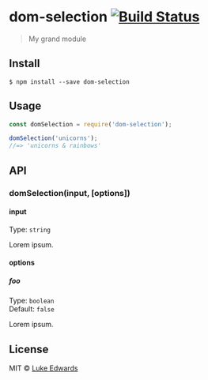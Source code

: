 # dom-selection [![Build Status](https://travis-ci.org/lukeed/dom-selection.svg?branch=master)](https://travis-ci.org/lukeed/dom-selection)

> My grand module


## Install

```
$ npm install --save dom-selection
```


## Usage

```js
const domSelection = require('dom-selection');

domSelection('unicorns');
//=> 'unicorns & rainbows'
```


## API

### domSelection(input, [options])

#### input

Type: `string`

Lorem ipsum.

#### options

##### foo

Type: `boolean`<br>
Default: `false`

Lorem ipsum.


## License

MIT © [Luke Edwards](https://lukeed.com)
